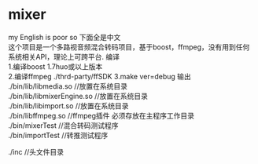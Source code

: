 # mixer
my English is poor so 下面全是中文   
这个项目是一个多路视音频混合转码项目，基于boost，ffmpeg，没有用到任何系统相关API，理论上可跨平台. 
编译  
1.编译boost 1.7huo或以上版本  
2.编译ffmpeg ./thrd-party/ffSDK
3.make ver=debug 输出
./bin/lib/libmedia.so         //放置在系统目录  
./bin/lib/libmixerEngine.so   //放置在系统目录  
./bin/lib/libimport.so        //放置在系统目录  
./bin/libffmpeg.so      //ffmpeg插件 必须存放在主程序工作目录  
./bin/mixerTest         //混合转码测试程序  
./bin/importTest        //转推测试程序  
 
./inc  //头文件目录  

